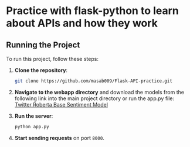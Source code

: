 # Practice with flask-python to learn about APIs and how they work 

## Running the Project

To run this project, follow these steps:

1. **Clone the repository**:
    ```sh
    git clone https://github.com/masab009/Flask-API-practice.git
    ```

2. **Navigate to the webapp directory** and download the models from the following link into the main project directory or run the app.py file:
    [Twitter Roberta Base Sentiment Model](https://huggingface.co/cardiffnlp/twitter-roberta-base-sentiment)

3. **Run the server**:
    ```sh
    python app.py
    ```

4. **Start sending requests** on port `8000`.
